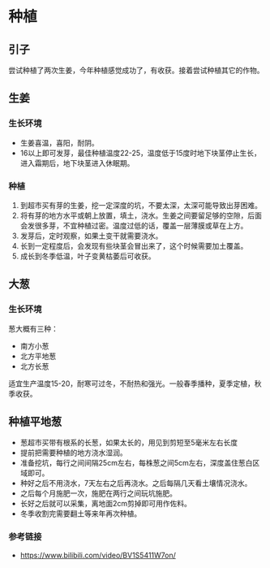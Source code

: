 # 种植
## 引子
尝试种植了两次生姜，今年种植感觉成功了，有收获。接着尝试种植其它的作物。

## 生姜
### 生长环境
- 生姜喜温，喜阳，耐阴。
- 16以上即可发芽，最佳种植温度22-25，温度低于15度时地下块茎停止生长，进入霜期后，地下块茎进入休眠期。

### 种植
1. 到超市买有芽的生姜，挖一定深度的坑，不要太深，太深可能导致出芽困难。
2. 将有芽的地方水平或朝上放置，填土，浇水。生姜之间要留足够的空隙，后面会发很多芽，不宜种植过密。温度过低的话，覆盖一层薄膜或草在上方。
3. 发芽后，定时观察，如果土变干就需要浇水。
4. 长到一定程度后，会发现有些块茎会冒出来了，这个时候需要加土覆盖。
5. 成长到冬季低温，叶子变黄枯萎后可收获。

## 大葱
### 生长环境
葱大概有三种：
- 南方小葱
- 北方平地葱
- 北方长葱

适宜生产温度15-20，耐寒可过冬，不耐热和强光。一般春季播种，夏季定植，秋季收获。

## 种植平地葱
- 葱超市买带有根系的长葱，如果太长的，用见到剪短至5毫米左右长度
- 提前把需要种植的地方浇水湿润。
- 准备挖坑，每行之间间隔25cm左右，每株葱之间5cm左右，深度盖住葱白区域即可。
- 种好之后不用浇水，7天左右之后再浇水。之后每隔几天看土壤情况浇水。
- 之后每个月施肥一次，施肥在两行之间玩坑施肥。
- 长好之后就可以采集，离地面2cm剪掉即可用作佐料。
- 冬季收割完需要翻土等来年再次种植。



### 参考链接
- https://www.bilibili.com/video/BV1S5411W7on/